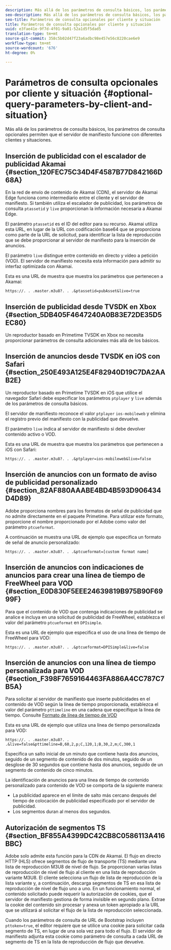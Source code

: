 ```yaml
---
description: Más allá de los parámetros de consulta básicos, los parámetros de consulta opcionales permiten que el servidor de manifiesto funcione con diferentes clientes y situaciones.
seo-description: Más allá de los parámetros de consulta básicos, los parámetros de consulta opcionales permiten que el servidor de manifiesto funcione con diferentes clientes y situaciones.
seo-title: Parámetros de consulta opcionales por cliente y situación
title: Parámetros de consulta opcionales por cliente y situación
uuid: e3fae41e-9f7d-4f01-9a01-52a1d5f5dad5
translation-type: tm+mt
source-git-commit: 358c5b02d47f23a6adbc98e457e56c8220cae6e9
workflow-type: tm+mt
source-wordcount: '676'
ht-degree: 0%

---
```



# Parámetros de consulta opcionales por cliente y situación {#optional-query-parameters-by-client-and-situation}

Más allá de los parámetros de consulta básicos, los parámetros de consulta opcionales permiten que el servidor de manifiesto funcione con diferentes clientes y situaciones.

## Inserción de publicidad con el escalador de publicidad Akamai {#section_120FEC75C34D4F4587B77D842166D68A}

En la red de envío de contenido de Akamai (CDN), el servidor de Akamai Edge funciona como intermediario entre el cliente y el servidor de manifiesto. Si también utiliza el escalador de publicidad, los parámetros de consulta `ptassetid` y `live` proporcionan la información necesaria a Akamai Edge.

El parámetro `ptassetid` es el ID del editor para su recurso. Akamai utiliza esta URL, en lugar de la URL con codificación base64 que se proporciona como parte de la URL de solicitud, para identificar la lista de reproducción que se debe proporcionar al servidor de manifiesto para la inserción de anuncios.

El parámetro `live` distingue entre contenido en directo y vídeo a petición (VOD). El servidor de manifiesto necesita esta información para admitir su interfaz optimizada con Akamai.

Esta es una URL de muestra que muestra los parámetros que pertenecen a Akamai:

```
https://. . .master.m3u8?. . .&ptassetid=pubAsset&live=true
```

## Inserción de publicidad desde TVSDK en Xbox {#section_5DB405F4647240A0B83E72DE35D5EC80}

Un reproductor basado en Primetime TVSDK en Xbox no necesita proporcionar parámetros de consulta adicionales más allá de los básicos.

## Inserción de anuncios desde TVSDK en iOS con Safari {#section_250E493A125E4F82940D19C7DA2AAB2E}

Un reproductor basado en Primetime TVSDK en iOS que utilice el navegador Safari debe especificar los parámetros `ptplayer` y `live` además de los parámetros de consulta básicos.

El servidor de manifiesto reconoce el valor `ptplayer` `ios-mobileweb` y elimina el registro previo del manifiesto con la publicidad que devuelve.

El parámetro `live` indica al servidor de manifiesto si debe devolver contenido activo o VOD.

Esta es una URL de muestra que muestra los parámetros que pertenecen a iOS con Safari:

```
https://. . .master.m3u8?. . .&ptplayer=ios-mobileweb&live=false
```

## Inserción de anuncios con un formato de aviso de publicidad personalizado {#section_82AF880AAABE4BD4B593D906434D4D89}

Adobe proporciona nombres para los formatos de señal de publicidad que no admite directamente en el paquete Primetime. Para utilizar este formato, proporcione el nombre proporcionado por el Adobe como valor del parámetro `ptcueformat`.

A continuación se muestra una URL de ejemplo que especifica un formato de señal de anuncio personalizado:

```
https://. . .master.m3u8?. . .&ptcueformat=[custom format name]
```

## Inserción de anuncios con indicaciones de anuncios para crear una línea de tiempo de FreeWheel para VOD {#section_E0D830F5EEE24639819B975B90F6999F}

Para que el contenido de VOD que contenga indicaciones de publicidad se analice e incluya en una solicitud de publicidad de FreeWheel, establezca el valor del parámetro `ptcueformat` en `DPIsimple`.

Esta es una URL de ejemplo que especifica el uso de una línea de tiempo de FreeWheel para VOD:

```
https://. . .master.m3u8?. . .&ptcueformat=DPISimple&live=false
```

## Inserción de anuncios con una línea de tiempo personalizada para VOD {#section_F398F7659164463FA886A4CC787C7B5A}

Para solicitar al servidor de manifiesto que inserte publicidades en el contenido de VOD según la línea de tiempo proporcionada, establezca el valor del parámetro `pttimeline` en una cadena que especifique la línea de tiempo. Consulte [Formato de línea de tiempo de VOD](../../msapi-topics/ms-changes-vod-timeline/ms-api-timeline-format.md)

Esta es una URL de ejemplo que utiliza una línea de tiempo personalizada para VOD:

```
https://. . .master.m3u8?. . .&live=false&pttimeline=B,60,2,p;C,120,1;B,30,2,m;C,300,1
```

Especifica un salto inicial de un minuto que contiene hasta dos anuncios, seguido de un segmento de contenido de dos minutos, seguido de un desglose de 30 segundos que contiene hasta dos anuncios, seguido de un segmento de contenido de cinco minutos.

La identificación de anuncios para una línea de tiempo de contenido personalizado para contenido de VOD se comporta de la siguiente manera:

* La publicidad aparece en el límite de salto más cercano después del tiempo de colocación de publicidad especificado por el servidor de publicidad.
* Los segmentos duran al menos dos segundos.

## Autorización de segmentos TS {#section_BF855A4399DC42CB8C0586113A416BBC}

Adobe solo admite esta función para la CDN de Akamai. El flujo en directo HTTP (HLS) ofrece segmentos de flujo de transporte (TS) mediante una lista de reproducción M3U8 de nivel de flujo. Se proporcionan varias listas de reproducción de nivel de flujo al cliente en una lista de reproducción variante M3U8. El cliente selecciona un flujo de lista de reproducción de la lista variante y, a continuación, descarga segmentos de TS en esa lista de reproducción de nivel de flujo uno a uno. En un funcionamiento normal, el contenido solicitado puede requerir la autorización de cookies, que el servidor de manifiesto gestiona de forma invisible en segundo plano. Extrae la cookie del contenido sin procesar y anexa un token apropiado a la URL que se utilizará al solicitar el flujo de la lista de reproducción seleccionada.

Cuando los parámetros de consulta de URL de Bootstrap incluyen `pttoken=true`, el editor requiere que se utilice una cookie para solicitar cada segmento de TS, en lugar de una sola vez para todo el flujo. El servidor de manifiesto adjunta esta cookie como parámetro de consulta a cada URL de segmento de TS en la lista de reproducción de flujo que devuelve.
